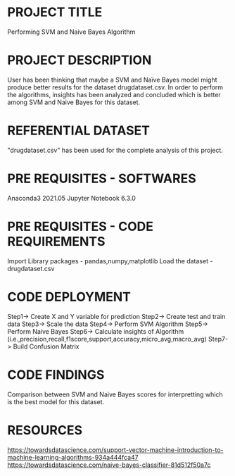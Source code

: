 # PROJECT TITLE

Performing SVM and Naive Bayes Algorithm

# PROJECT DESCRIPTION

User has been thinking that maybe a SVM and Naïve Bayes model might produce better results for the dataset drugdataset.csv. In order to perform the algorithms, insights has been analyzed and concluded which is better among SVM and Naive Bayes for this dataset.

# REFERENTIAL DATASET

"drugdataset.csv" has been used for the complete analysis of this project.

# PRE REQUISITES - SOFTWARES 

Anaconda3 2021.05
Jupyter Notebook 6.3.0

# PRE REQUISITES - CODE REQUIREMENTS

Import Library packages - pandas,numpy,matplotlib
Load the dataset - drugdataset.csv

# CODE DEPLOYMENT

Step1-> Create X and Y variable for prediction
Step2-> Create test and train data 
Step3-> Scale the data
Step4-> Perform SVM Algorithm
Step5-> Perform Naive Bayes
Step6-> Calculate insights of Algorithm (i.e.,precision,recall,f1score,support,accuracy,micro_avg,macro_avg)
Step7-> Build Confusion Matrix

# CODE FINDINGS

Comparison between SVM and Naive Bayes scores for interpretting which is the best model for this dataset.

# RESOURCES

https://towardsdatascience.com/support-vector-machine-introduction-to-machine-learning-algorithms-934a444fca47
https://towardsdatascience.com/naive-bayes-classifier-81d512f50a7c

